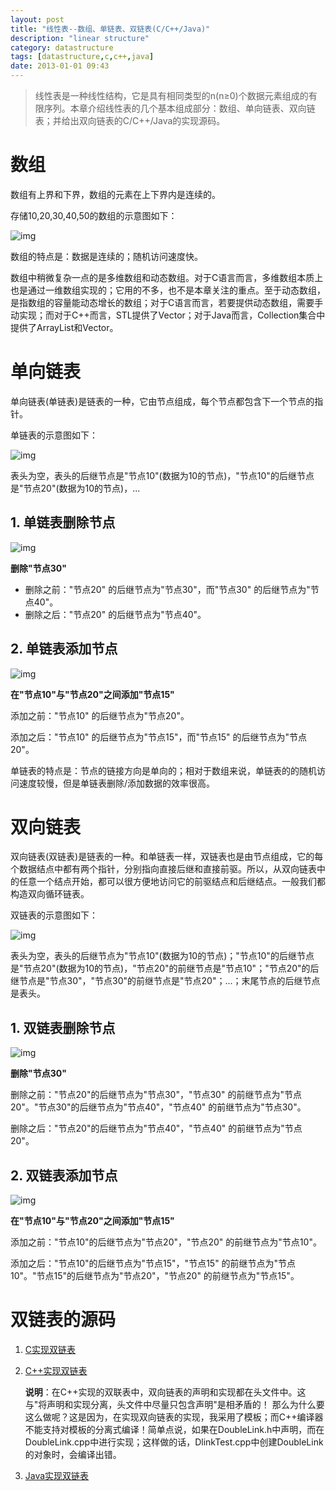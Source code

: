 ```yaml
---
layout: post
title: "线性表--数组、单链表、双链表(C/C++/Java)"
description: "linear structure"
category: datastructure
tags: [datastructure,c,c++,java]
date: 2013-01-01 09:43
---
```




> 线性表是一种线性结构，它是具有相同类型的n(n≥0)个数据元素组成的有限序列。本章介绍线性表的几个基本组成部分：数组、单向链表、双向链表；并给出双向链表的C/C++/Java的实现源码。


<a id="anchor1"></a>
# 数组

数组有上界和下界，数组的元素在上下界内是连续的。

存储10,20,30,40,50的数组的示意图如下：

![img](/media/pic/datastruct_algrithm/linear/array_01.jpg)

数组的特点是：数据是连续的；随机访问速度快。

数组中稍微复杂一点的是多维数组和动态数组。对于C语言而言，多维数组本质上也是通过一维数组实现的；它用的不多，也不是本章关注的重点。至于动态数组，是指数组的容量能动态增长的数组；对于C语言而言，若要提供动态数组，需要手动实现；而对于C++而言，STL提供了Vector；对于Java而言，Collection集合中提供了ArrayList和Vector。



<a id="anchor2"></a>
# 单向链表

单向链表(单链表)是链表的一种，它由节点组成，每个节点都包含下一个节点的指针。

单链表的示意图如下：

![img](/media/pic/datastruct_algrithm/linear/slink_01.jpg)

表头为空，表头的后继节点是"节点10"(数据为10的节点)，"节点10"的后继节点是"节点20"(数据为10的节点)，...


## 1. 单链表删除节点

![img](/media/pic/datastruct_algrithm/linear/slink_02.jpg)

 **删除"节点30"**

+ 删除之前："节点20" 的后继节点为"节点30"，而"节点30" 的后继节点为"节点40"。
+ 删除之后："节点20" 的后继节点为"节点40"。


## 2. 单链表添加节点

![img](/media/pic/datastruct_algrithm/linear/slink_03.jpg)

**在"节点10"与"节点20"之间添加"节点15"**

添加之前："节点10" 的后继节点为"节点20"。

添加之后："节点10" 的后继节点为"节点15"，而"节点15" 的后继节点为"节点20"。

单链表的特点是：节点的链接方向是单向的；相对于数组来说，单链表的的随机访问速度较慢，但是单链表删除/添加数据的效率很高。



<a id="anchor3"></a>
# 双向链表

双向链表(双链表)是链表的一种。和单链表一样，双链表也是由节点组成，它的每个数据结点中都有两个指针，分别指向直接后继和直接前驱。所以，从双向链表中的任意一个结点开始，都可以很方便地访问它的前驱结点和后继结点。一般我们都构造双向循环链表。

双链表的示意图如下：

![img](/media/pic/datastruct_algrithm/linear/dlink_01.jpg)

表头为空，表头的后继节点为"节点10"(数据为10的节点)；"节点10"的后继节点是"节点20"(数据为10的节点)，"节点20"的前继节点是"节点10"；"节点20"的后继节点是"节点30"，"节点30"的前继节点是"节点20"；...；末尾节点的后继节点是表头。


## 1. 双链表删除节点

![img](/media/pic/datastruct_algrithm/linear/dlink_02.jpg)

**删除"节点30"**

删除之前："节点20"的后继节点为"节点30"，"节点30" 的前继节点为"节点20"。"节点30"的后继节点为"节点40"，"节点40" 的前继节点为"节点30"。

删除之后："节点20"的后继节点为"节点40"，"节点40" 的前继节点为"节点20"。



## 2. 双链表添加节点

![img](/media/pic/datastruct_algrithm/linear/dlink_03.jpg)

**在"节点10"与"节点20"之间添加"节点15"**

添加之前："节点10"的后继节点为"节点20"，"节点20" 的前继节点为"节点10"。

添加之后："节点10"的后继节点为"节点15"，"节点15" 的前继节点为"节点10"。"节点15"的后继节点为"节点20"，"节点20" 的前继节点为"节点15"。


<a id="anchor4"></a>
# 双链表的源码

1. [C实现双链表][link_dlink_c]

2. [C++实现双链表][link_dlink_cplus]

   **说明**：在C++实现的双联表中，双向链表的声明和实现都在头文件中。这与"将声明和实现分离，头文件中尽量只包含声明"是相矛盾的！
那么为什么要这么做呢？这是因为，在实现双向链表的实现，我采用了模板；而C++编译器不能支持对模板的分离式编译！简单点说，如果在DoubleLink.h中声明，而在DoubleLink.cpp中进行实现；这样做的话，DlinkTest.cpp中创建DoubleLink的对象时，会编译出错。

3. [Java实现双链表][link_dlink_java]

[link_dlink_c]: https://github.com/wangkuiwu/datastructs_and_algorithm/tree/master/source/linear/basic/double_link_list/c/var_dlink
[link_dlink_cplus]: https://github.com/wangkuiwu/datastructs_and_algorithm/tree/master/source/linear/basic/double_link_list/cplus
[link_dlink_java]: https://github.com/wangkuiwu/datastructs_and_algorithm/tree/master/source/linear/basic/double_link_list/java




